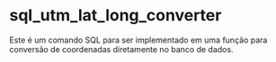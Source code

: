 # sql_utm_lat_long_converter
Este é um comando SQL para ser implementado em uma função para conversão de coordenadas diretamente no banco de dados.
